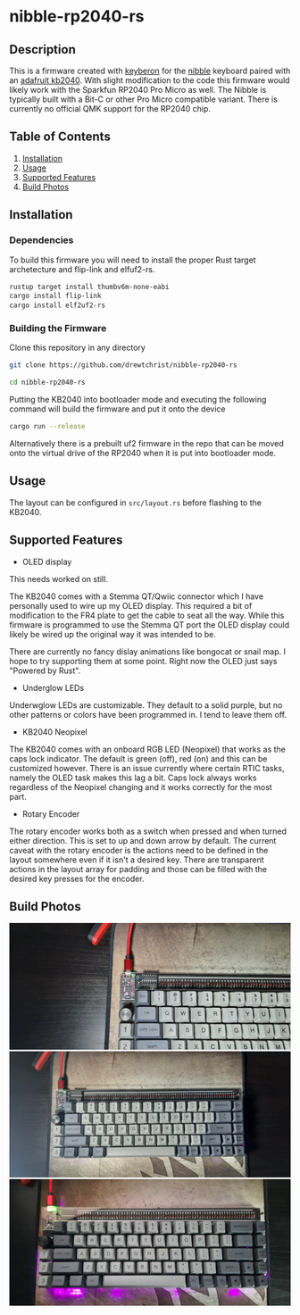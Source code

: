 # nibble-rp2040-rs

## Description
This is a firmware created with [keyberon](https://github.com/TeXitoi/keyberon) for the [nibble](https://nullbits.co/nibble) keyboard paired with an [adafruit kb2040](https://www.adafruit.com/product/5302).
With slight modification to the code this firmware would likely work with the Sparkfun RP2040 Pro Micro as well. The Nibble is typically built with a Bit-C or
other Pro Micro compatible variant. There is currently no official QMK support for the RP2040 chip.


## Table of Contents

1. [Installation](#installation)
2. [Usage](#usage)
3. [Supported Features](#supportedfeatures)
4. [Build Photos](#buildphotos)

## Installation

### Dependencies
To build this firmware you will need to install the proper Rust target archetecture
and flip-link and elfuf2-rs.

```bash
rustup target install thumbv6m-none-eabi
cargo install flip-link
cargo install elf2uf2-rs
```

### Building the Firmware
Clone this repository in any directory
```bash
git clone https://github.com/drewtchrist/nibble-rp2040-rs
```

```bash
cd nibble-rp2040-rs
```

Putting the KB2040 into bootloader mode and executing the following command
will build the firmware and put it onto the device
```bash
cargo run --release
```

Alternatively there is a prebuilt uf2 firmware in the repo that can be moved onto
the virtual drive of the RP2040 when it is put into bootloader mode.

## Usage
The layout can be configured in `src/layout.rs` before flashing to the KB2040.

## Supported Features 
* OLED display

This needs worked on still.

The KB2040 comes with a Stemma QT/Qwiic connector which I have personally used to wire up
my OLED display. This required a bit of modification to the FR4 plate to get the cable to
seat all the way. While this firmware is programmed to use the Stemma QT port the OLED 
display could likely be wired up the original way it was intended to be.

There are currently no fancy dislay animations like bongocat or snail map. I hope to try
supporting them at some point. Right now the OLED just says "Powered by Rust".

* Underglow LEDs 

Underwglow LEDs are customizable. They default to a solid purple, but no other patterns or
colors have been programmed in. I tend to leave them off.

* KB2040 Neopixel 

The KB2040 comes with an onboard RGB LED (Neopixel) that works as the caps lock indicator.
The default is green (off), red (on) and this can be customized however. There is an issue
currently where certain RTIC tasks, namely the OLED task makes this lag a bit. Caps lock always
works regardless of the Neopixel changing and it works correctly for the most part.

* Rotary Encoder 

The rotary encoder works both as a switch when pressed and when turned either direction. This is
set to up and down arrow by default. The current caveat with the rotary encoder is the actions need
to be defined in the layout somewhere even if it isn't a desired key. There are transparent actions 
in the layout array for padding and those can be filled with the desired key presses for the encoder.


## Build Photos
![KB2040 Close Up](/images/kb2040.jpg?raw=true)
![Keyboard without lights](/images/no_under_light.jpg?raw=true)
![Keyboard with lights](/images/under_light.jpg?raw=true)
